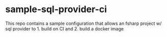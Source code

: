 # sample-sql-provider-ci
This repo contains a sample configuration that allows an fsharp project w/ sql provider to 1. build on CI and 2. build a docker image
